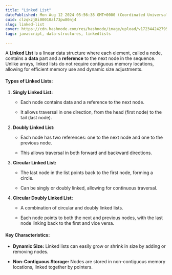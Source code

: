 ```yaml
---
title: "Linked List"
datePublished: Mon Aug 12 2024 05:56:38 GMT+0000 (Coordinated Universal Time)
cuid: clzqkzj8i00010al73pw80nj4
slug: linked-list
cover: https://cdn.hashnode.com/res/hashnode/image/upload/v1723442427954/f9d4fa1c-4a6c-4664-ac23-657a18d30c36.png
tags: javascript, data-structures, linkedlists

---
```


A **Linked List** is a linear data structure where each element, called a node, contains a **data** part and a **reference** to the next node in the sequence. Unlike arrays, linked lists do not require contiguous memory locations, allowing for efficient memory use and dynamic size adjustments.

#### **Types of Linked Lists:**

1. **Singly Linked List:**
    
    * Each node contains data and a reference to the next node.
        
    * It allows traversal in one direction, from the head (first node) to the tail (last node).
        
2. **Doubly Linked List:**
    
    * Each node has two references: one to the next node and one to the previous node.
        
    * This allows traversal in both forward and backward directions.
        
3. **Circular Linked List:**
    
    * The last node in the list points back to the first node, forming a circle.
        
    * Can be singly or doubly linked, allowing for continuous traversal.
        
4. **Circular Doubly Linked List:**
    
    * A combination of circular and doubly linked lists.
        
    * Each node points to both the next and previous nodes, with the last node linking back to the first and vice versa.
        

#### **Key Characteristics:**

* **Dynamic Size:** Linked lists can easily grow or shrink in size by adding or removing nodes.
    
* **Non-Contiguous Storage:** Nodes are stored in non-contiguous memory locations, linked together by pointers.